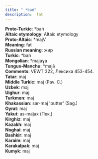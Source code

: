 ```yaml
---
title: " *bań"
description:  fat
---
```


<strong>Proto-Turkic</strong>:  *bań<br>
<strong>Altaic etymology</strong>:  Altaic etymology<br>
<strong> Proto-Altaic</strong>:  *majV<br>
<strong>Meaning</strong>:  fat<br>
<strong>Russian meaning</strong>:  жир<br>
<strong>Turkic</strong>:  *bań<br>
<strong>Mongolian</strong>:  *majaɣa<br>
<strong>Tungus-Manchu</strong>:  *majā<br>
<strong>Comments</strong>:  VEWT 322, Лексика 453-454.<br>
<strong>Tatar</strong>:  maj<br>
<strong>Middle Turkic</strong>:  maj (Pav. C.)<br>
<strong>Uzbek</strong>:  mɔj<br>
<strong>Uighur</strong>:  maj<br>
<strong>Turkmen</strong>:  maj<br>
<strong>Khakassian</strong>:  sar-maj 'butter' (Sag.)<br>
<strong>Oyrat</strong>:  maj<br>
<strong>Yakut</strong>:  as-maj̃ax (Пек.)<br>
<strong>Kirghiz</strong>:  maj<br>
<strong>Kazakh</strong>:  maj<br>
<strong>Noghai</strong>:  maj<br>
<strong>Bashkir</strong>:  maj<br>
<strong>Karaim</strong>:  maj<br>
<strong>Karakalpak</strong>:  maj<br>
<strong>Kumyk</strong>:  maj<br>


